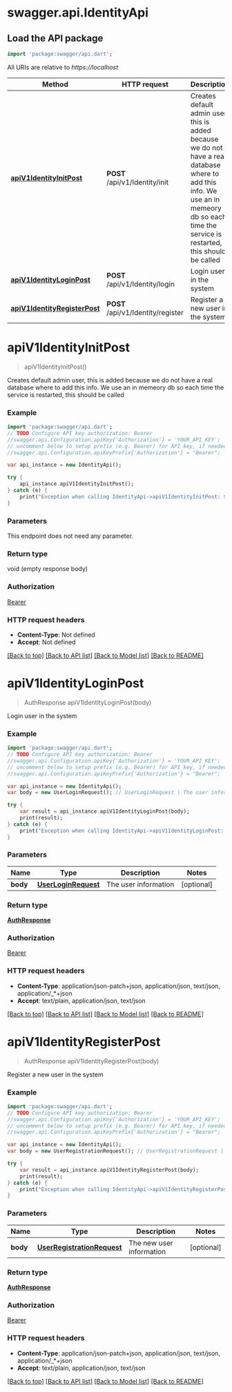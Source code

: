 # swagger.api.IdentityApi

## Load the API package
```dart
import 'package:swagger/api.dart';
```

All URIs are relative to *https://localhost*

Method | HTTP request | Description
------------- | ------------- | -------------
[**apiV1IdentityInitPost**](IdentityApi.md#apiV1IdentityInitPost) | **POST** /api/v1/Identity/init | Creates default admin user, this is added because we do not have a real database where to add this info.  We use an in memeory db so each time the service is restarted, this should be called
[**apiV1IdentityLoginPost**](IdentityApi.md#apiV1IdentityLoginPost) | **POST** /api/v1/Identity/login | Login user in the system
[**apiV1IdentityRegisterPost**](IdentityApi.md#apiV1IdentityRegisterPost) | **POST** /api/v1/Identity/register | Register a new user in the system


# **apiV1IdentityInitPost**
> apiV1IdentityInitPost()

Creates default admin user, this is added because we do not have a real database where to add this info.  We use an in memeory db so each time the service is restarted, this should be called

### Example 
```dart
import 'package:swagger/api.dart';
// TODO Configure API key authorization: Bearer
//swagger.api.Configuration.apiKey{'Authorization'} = 'YOUR_API_KEY';
// uncomment below to setup prefix (e.g. Bearer) for API key, if needed
//swagger.api.Configuration.apiKeyPrefix{'Authorization'} = "Bearer";

var api_instance = new IdentityApi();

try { 
    api_instance.apiV1IdentityInitPost();
} catch (e) {
    print("Exception when calling IdentityApi->apiV1IdentityInitPost: $e\n");
}
```

### Parameters
This endpoint does not need any parameter.

### Return type

void (empty response body)

### Authorization

[Bearer](../README.md#Bearer)

### HTTP request headers

 - **Content-Type**: Not defined
 - **Accept**: Not defined

[[Back to top]](#) [[Back to API list]](../README.md#documentation-for-api-endpoints) [[Back to Model list]](../README.md#documentation-for-models) [[Back to README]](../README.md)

# **apiV1IdentityLoginPost**
> AuthResponse apiV1IdentityLoginPost(body)

Login user in the system

### Example 
```dart
import 'package:swagger/api.dart';
// TODO Configure API key authorization: Bearer
//swagger.api.Configuration.apiKey{'Authorization'} = 'YOUR_API_KEY';
// uncomment below to setup prefix (e.g. Bearer) for API key, if needed
//swagger.api.Configuration.apiKeyPrefix{'Authorization'} = "Bearer";

var api_instance = new IdentityApi();
var body = new UserLoginRequest(); // UserLoginRequest | The user information

try { 
    var result = api_instance.apiV1IdentityLoginPost(body);
    print(result);
} catch (e) {
    print("Exception when calling IdentityApi->apiV1IdentityLoginPost: $e\n");
}
```

### Parameters

Name | Type | Description  | Notes
------------- | ------------- | ------------- | -------------
 **body** | [**UserLoginRequest**](UserLoginRequest.md)| The user information | [optional] 

### Return type

[**AuthResponse**](AuthResponse.md)

### Authorization

[Bearer](../README.md#Bearer)

### HTTP request headers

 - **Content-Type**: application/json-patch+json, application/json, text/json, application/_*+json
 - **Accept**: text/plain, application/json, text/json

[[Back to top]](#) [[Back to API list]](../README.md#documentation-for-api-endpoints) [[Back to Model list]](../README.md#documentation-for-models) [[Back to README]](../README.md)

# **apiV1IdentityRegisterPost**
> AuthResponse apiV1IdentityRegisterPost(body)

Register a new user in the system

### Example 
```dart
import 'package:swagger/api.dart';
// TODO Configure API key authorization: Bearer
//swagger.api.Configuration.apiKey{'Authorization'} = 'YOUR_API_KEY';
// uncomment below to setup prefix (e.g. Bearer) for API key, if needed
//swagger.api.Configuration.apiKeyPrefix{'Authorization'} = "Bearer";

var api_instance = new IdentityApi();
var body = new UserRegistrationRequest(); // UserRegistrationRequest | The new user information

try { 
    var result = api_instance.apiV1IdentityRegisterPost(body);
    print(result);
} catch (e) {
    print("Exception when calling IdentityApi->apiV1IdentityRegisterPost: $e\n");
}
```

### Parameters

Name | Type | Description  | Notes
------------- | ------------- | ------------- | -------------
 **body** | [**UserRegistrationRequest**](UserRegistrationRequest.md)| The new user information | [optional] 

### Return type

[**AuthResponse**](AuthResponse.md)

### Authorization

[Bearer](../README.md#Bearer)

### HTTP request headers

 - **Content-Type**: application/json-patch+json, application/json, text/json, application/_*+json
 - **Accept**: text/plain, application/json, text/json

[[Back to top]](#) [[Back to API list]](../README.md#documentation-for-api-endpoints) [[Back to Model list]](../README.md#documentation-for-models) [[Back to README]](../README.md)

